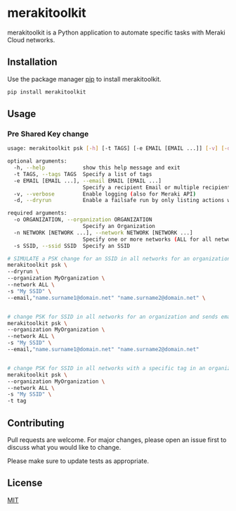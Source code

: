 # merakitoolkit

merakitoolkit is a Python application to automate specific tasks with Meraki Cloud networks.

## Installation

Use the package manager [pip](https://pip.pypa.io/en/stable/) to install merakitoolkit.

```bash
pip install merakitoolkit
```

## Usage
### Pre Shared Key change
```bash
usage: merakitoolkit psk [-h] [-t TAGS] [-e EMAIL [EMAIL ...]] [-v] [-d] -o ORGANIZATION -n NETWORK [NETWORK ...] -s SSID

optional arguments:
  -h, --help            show this help message and exit
  -t TAGS, --tags TAGS  Specify a list of tags
  -e EMAIL [EMAIL ...], --email EMAIL [EMAIL ...]
                        Specify a recipient Email or multiple recipients
  -v, --verbose         Enable logging (also for Meraki API)
  -d, --dryrun          Enable a failsafe run by only listing actions without applying them

required arguments:
  -o ORGANIZATION, --organization ORGANIZATION
                        Specify an Organization
  -n NETWORK [NETWORK ...], --network NETWORK [NETWORK ...]
                        Specify one or more networks (ALL for all networks)
  -s SSID, --ssid SSID  Specify an SSID

# SIMULATE a PSK change for an SSID in all networks for an organization, print a report of what would have happened
merakitoolkit psk \ 
--dryrun \
--organization MyOrganization \
--network ALL \
-s "My SSID" \
--email,"name.surname1@domain.net" "name.surname2@domain.net" \


# change PSK for SSID in all networks for an organization and sends email aftwerwards
merakitoolkit psk \ 
--organization MyOrganization \
--network ALL \
-s "My SSID" \
--email,"name.surname1@domain.net" "name.surname2@domain.net"


# change PSK for SSID in all networks with a specific tag in an organization
merakitoolkit psk \ 
--organization MyOrganization \
--network ALL \
-s "My SSID" \
-t tag
```

## Contributing
Pull requests are welcome. For major changes, please open an issue first to discuss what you would like to change.

Please make sure to update tests as appropriate.

## License
[MIT](https://choosealicense.com/licenses/mit/)